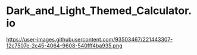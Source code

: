﻿# Dark_and_Light_Themed_Calculator.io
https://user-images.githubusercontent.com/93503467/221443307-12c7507e-2c45-4064-9608-540fff4ba935.png
